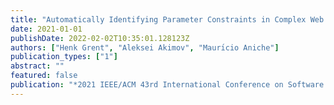 ```yaml
---
title: "Automatically Identifying Parameter Constraints in Complex Web APIs: A Case Study at Adyen"
date: 2021-01-01
publishDate: 2022-02-02T10:35:01.128123Z
authors: ["Henk Grent", "Aleksei Akimov", "Maurı́cio Aniche"]
publication_types: ["1"]
abstract: ""
featured: false
publication: "*2021 IEEE/ACM 43rd International Conference on Software Engineering: Software Engineering in Practice (ICSE-SEIP)*"
---
```


